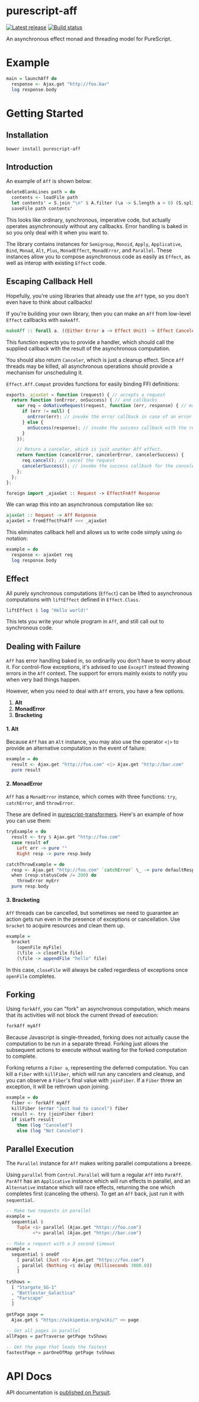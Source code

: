# purescript-aff

[![Latest release](http://img.shields.io/github/release/slamdata/purescript-aff.svg)](https://github.com/slamdata/purescript-aff/releases)
[![Build status](https://travis-ci.org/slamdata/purescript-aff.svg?branch=master)](https://travis-ci.org/slamdata/purescript-aff)

An asynchronous effect monad and threading model for PureScript.

# Example

```purescript
main = launchAff do
  response <- Ajax.get "http://foo.bar"
  log response.body
```

# Getting Started

## Installation

```
bower install purescript-aff
```

## Introduction

An example of `Aff` is shown below:

```purescript
deleteBlankLines path = do
  contents <- loadFile path
  let contents' = S.join "\n" $ A.filter (\a -> S.length a > 0) (S.split "\n" contents)
  saveFile path contents'
```

This looks like ordinary, synchronous, imperative code, but actually operates
asynchronously without any callbacks. Error handling is baked in so you only
deal with it when you want to.

The library contains instances for `Semigroup`, `Monoid`, `Apply`,
`Applicative`, `Bind`, `Monad`, `Alt`, `Plus`, `MonadEffect`, `MonadError`, and
`Parallel`. These instances allow you to compose asynchronous code as easily
as `Effect`, as well as interop with existing `Effect` code.

## Escaping Callback Hell

Hopefully, you're using libraries that already use the `Aff` type, so you
don't even have to think about callbacks!

If you're building your own library, then you can make an `Aff` from
low-level `Effect` callbacks with `makeAff`.

```purescript
makeAff :: forall a. ((Either Error a -> Effect Unit) -> Effect Canceler) -> Aff a
```

This function expects you to provide a handler, which should call the
supplied callback with the result of the asynchronous computation.

You should also return `Canceler`, which is just a cleanup effect. Since
`Aff` threads may be killed, all asynchronous operations should provide a
mechanism for unscheduling it.

`Effect.Aff.Compat` provides functions for easily binding FFI
definitions:

```javascript
exports._ajaxGet = function (request) { // accepts a request
  return function (onError, onSuccess) { // and callbacks
    var req = doNativeRequest(request, function (err, response) { // make the request
      if (err != null) {
        onError(err); // invoke the error callback in case of an error
      } else {
        onSuccess(response); // invoke the success callback with the reponse
      }
    });

    // Return a canceler, which is just another Aff effect.
    return function (cancelError, cancelerError, cancelerSuccess) {
      req.cancel(); // cancel the request
      cancelerSuccess(); // invoke the success callback for the canceler
    };
  };
};
```

```purescript
foreign import _ajaxGet :: Request -> EffectFnAff Response
```

We can wrap this into an asynchronous computation like so:

```purescript
ajaxGet :: Request -> Aff Response
ajaxGet = fromEffectFnAff <<< _ajaxGet
```

This eliminates callback hell and allows us to write code simply using `do`
notation:

```purescript
example = do
  response <- ajaxGet req
  log response.body
```

## Effect

All purely synchronous computations (`Effect`) can be lifted to asynchronous
computations with `liftEffect` defined in `Effect.Class`.

```purescript
liftEffect $ log "Hello world!"
```

This lets you write your whole program in `Aff`, and still call out to
synchronous code.

## Dealing with Failure

`Aff` has error handling baked in, so ordinarily you don't have to worry
about it. For control-flow exceptions, it's advised to use `ExceptT`
instead throwing errors in the `Aff` context. The support for errors
mainly exists to notify you when very bad things happen.

However, when you need to deal with `Aff` errors, you have a few options.

 1. **Alt**
 2. **MonadError**
 3. **Bracketing**

#### 1. Alt

Because `Aff` has an `Alt` instance, you may also use the operator `<|>` to
provide an alternative computation in the event of failure:

```purescript
example = do
  result <- Ajax.get "http://foo.com" <|> Ajax.get "http://bar.com"
  pure result
```

#### 2. MonadError

`Aff` has a `MonadError` instance, which comes with three functions:
`try`, `catchError`, and `throwError`.

These are defined in
[purescript-transformers](http://github.com/purescript/purescript-transformers).
Here's an example of how you can use them:

```purescript
tryExample = do
  result <- try $ Ajax.get "http://foo.com"
  case result of
    Left err -> pure ""
    Right resp -> pure resp.body

catchThrowExample = do
  resp <- Ajax.get "http://foo.com" `catchError` \_ -> pure defaultResponse
  when (resp.statusCode /= 200) do
    throwError myErr
  pure resp.body
```

#### 3. Bracketing

`Aff` threads can be cancelled, but sometimes we need to guarantee an action
gets run even in the presence of exceptions or cancellation. Use `bracket` to
acquire resources and clean them up.

```purescript
example =
  bracket
    (openFile myFile)
    (\file -> closeFile file)
    (\file -> appendFile "hello" file)
```

In this case, `closeFile` will always be called regardless of exceptions once
`openFile` completes.

## Forking

Using `forkAff`, you can "fork" an asynchronous computation, which means
that its activities will not block the current thread of execution:

```purescript
forkAff myAff
```

Because Javascript is single-threaded, forking does not actually cause the
computation to be run in a separate thread. Forking just allows the subsequent
actions to execute without waiting for the forked computation to complete.

Forking returns a `Fiber a`, representing the deferred computation. You can
kill a `Fiber` with `killFiber`, which will run any cancelers and cleanup, and
you can observe a `Fiber`'s final value with `joinFiber`. If a `Fiber` threw
an exception, it will be rethrown upon joining.

```purescript
example = do
  fiber <- forkAff myAff
  killFiber (error "Just had to cancel") fiber
  result <- try (joinFiber fiber)
  if isLeft result
    then (log "Canceled")
    else (log "Not Canceled")
```

## Parallel Execution

The `Parallel` instance for `Aff` makes writing parallel computations a breeze.

Using `parallel` from `Control.Parallel` will turn a regular `Aff` into
`ParAff`. `ParAff` has an `Applicative` instance which will run effects in
parallel, and an `Alternative` instance which will race effects, returning the
one which completes first (canceling the others). To get an `Aff` back, just
run it with `sequential`.

```purescript
-- Make two requests in parallel
example =
  sequential $
    Tuple <$> parallel (Ajax.get "https://foo.com")
          <*> parallel (Ajax.get "https://bar.com")
```

```purescript
-- Make a request with a 3 second timeout
example =
  sequential $ oneOf
    [ parallel (Just <$> Ajax.get "https://foo.com")
    , parallel (Nothing <$ delay (Milliseconds 3000.0))
    ]
```

```purescript
tvShows =
  [ "Stargate_SG-1"
  , "Battlestar_Galactica"
  , "Farscape"
  ]

getPage page =
  Ajax.get $ "https://wikipedia.org/wiki/" <> page

-- Get all pages in parallel
allPages = parTraverse getPage tvShows

-- Get the page that loads the fastest
fastestPage = parOneOfMap getPage tvShows
```

# API Docs

API documentation is [published on Pursuit](http://pursuit.purescript.org/packages/purescript-aff).
